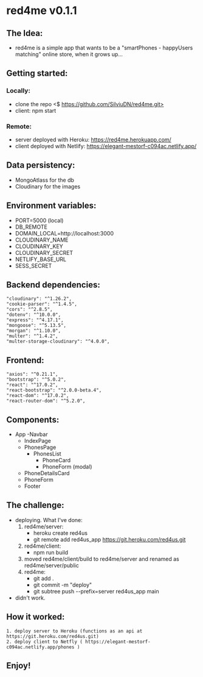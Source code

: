 # red4me v0.1.1

## The Idea:
- red4me is a simple app that wants to be a "smartPhones - happyUsers matching" online store, when it grows up...

## Getting started:
### Locally: 
- clone the repo <$ https://github.com/SilviuDN/red4me.git>
- client: npm start
### Remote:
- server deployed with Heroku: https://red4me.herokuapp.com/ 
- client deployed with Netlify: https://elegant-mestorf-c094ac.netlify.app/

## Data persistency:
- MongoAtlass for the db
- Cloudinary for the images

## Environment variables:
- PORT=5000 (local)
- DB_REMOTE
- DOMAIN_LOCAL=http://localhost:3000
- CLOUDINARY_NAME
- CLOUDINARY_KEY
- CLOUDINARY_SECRET
- NETLIFY_BASE_URL
- SESS_SECRET

## Backend dependencies:
    "cloudinary": "^1.26.2",
    "cookie-parser": "^1.4.5",
    "cors": "^2.8.5",
    "dotenv": "^10.0.0",
    "express": "^4.17.1",
    "mongoose": "^5.13.5",
    "morgan": "^1.10.0",
    "multer": "^1.4.2",
    "multer-storage-cloudinary": "^4.0.0",

## Frontend:
    "axios": "^0.21.1",
    "bootstrap": "^5.0.2",
    "react": "^17.0.2",
    "react-bootstrap": "^2.0.0-beta.4",
    "react-dom": "^17.0.2",
    "react-router-dom": "^5.2.0",

## Components: 
- App
    -Navbar
    - IndexPage
    - PhonesPage
        - PhonesList
            - PhoneCard
            - PhoneForm (modal)
    - PhoneDetailsCard
    - PhoneForm
    - Footer


## The challenge:
- deploying. What I've done:
    1. red4me/server:
        - heroku create red4us
        - git remote add red4us_app https://git.heroku.com/red4us.git
    2. red4me/client: 
        - npm run build 
    3. moved red4me/client/build to red4me/server and renamed as red4me/server/public
    4. red4me:
        - git add .
        - git commit -m "deploy"
        - git subtree push --prefix=server red4us_app main
- didn't work.

## How it worked:
    1. deploy server to Heroku (functions as an api at https://git.heroku.com/red4us.git)
    2. deploy client to Netfly ( https://elegant-mestorf-c094ac.netlify.app/phones )

## Enjoy!
